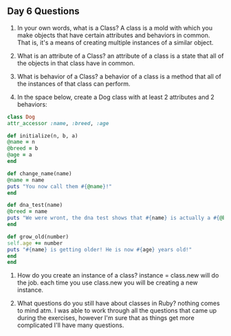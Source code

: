 ## Day 6 Questions

1. In your own words, what is a Class?
A class is a mold with which you make objects that have certain attributes and behaviors in common. That is, it's a means of creating multiple instances of a similar object.

1. What is an attribute of a Class?
an attribute of a class is a state that all of the objects in that class have in common.

1. What is behavior of a Class?
a behavior of a class is a method that all of the instances of that class can perform.

1. In the space below, create a Dog class with at least 2 attributes and 2 behaviors:

```ruby
class Dog
attr_accessor :name, :breed, :age

def initialize(n, b, a)
@name = n
@breed = b
@age = a
end

def change_name(name)
@name = name
puts "You now call them #{@name}!"
end

def dna_test(name)
@breed = name
puts "We were wront, the dna test shows that #{name} is actually a #{@breed}!"
end

def grow_old(number)
self.age += number
puts "#{name} is getting older! He is now #{age} years old!"
end
end
```

1. How do you create an instance of a class?
instance = class.new will do the job. each time you use class.new you will be creating a new instance.

1. What questions do you still have about classes in Ruby?
nothing comes to mind atm. I was able to work through all the questions that came up during the exercises, however I'm sure that as things get more complicated I'll have many questions.
